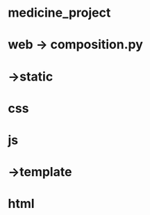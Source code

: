 # medicine_project
# web -> composition.py 
#      ->static
#          css
#          js
#      ->template
#          html

